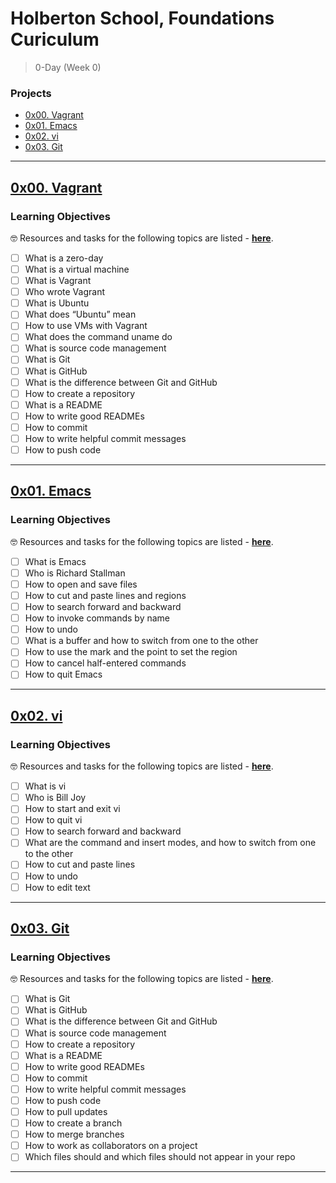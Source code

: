 # Holberton School, Foundations Curiculum
> 0-Day (Week 0)

### Projects
- [0x00. Vagrant](https://github.com/michedomingo/c11_TestProjects/tree/master/holbertonschool-zero_day/#vagrant2)
- [0x01. Emacs](https://github.com/michedomingo/c11_TestProjects/tree/master/holbertonschool-zero_day/#emacs2)
- [0x02. vi](https://github.com/michedomingo/c11_TestProjects/tree/master/holbertonschool-zero_day/#vi2)
- [0x03. Git](https://github.com/michedomingo/c11_TestProjects/tree/master/holbertonschool-zero_day/#git2)
___
<a name="vagrant2"></a>
## [0x00. Vagrant](https://github.com/michedomingo/c11_TestProjects/tree/master/holbertonschool-zero_day/0x00-vagrant)

### Learning Objectives
🤓 Resources and tasks for the following topics are listed - **[here](https://github.com/michedomingo/c11_TestProjects/tree/master/holbertonschool-zero_day/0x00-vagrant/#vagrant1)**.

- [ ] What is a zero-day
- [ ] What is a virtual machine
- [ ] What is Vagrant
- [ ] Who wrote Vagrant
- [ ] What is Ubuntu
- [ ] What does “Ubuntu” mean
- [ ] How to use VMs with Vagrant
- [ ] What does the command uname do
- [ ] What is source code management
- [ ] What is Git
- [ ] What is GitHub
- [ ] What is the difference between Git and GitHub
- [ ] How to create a repository
- [ ] What is a README
- [ ] How to write good READMEs
- [ ] How to commit
- [ ] How to write helpful commit messages
- [ ] How to push code
____
<a name="emacs2"></a>
## [0x01. Emacs](https://github.com/michedomingo/c11_TestProjects/tree/master/holbertonschool-zero_day/0x01-emacs)

### Learning Objectives
🤓 Resources and tasks for the following topics are listed - **[here](https://github.com/michedomingo/c11_TestProjects/tree/master/holbertonschool-zero_day/0x01-emacs/#emacs1)**.

- [ ] What is Emacs
- [ ] Who is Richard Stallman
- [ ] How to open and save files
- [ ] How to cut and paste lines and regions
- [ ] How to search forward and backward
- [ ] How to invoke commands by name
- [ ] How to undo
- [ ] What is a buffer and how to switch from one to the other
- [ ] How to use the mark and the point to set the region
- [ ] How to cancel half-entered commands
- [ ] How to quit Emacs
____
<a name="vi2"></a>
## [0x02. vi](https://github.com/michedomingo/c11_TestProjects/tree/master/holbertonschool-zero_day/0x02-vi)

### Learning Objectives
🤓 Resources and tasks for the following topics are listed - **[here](https://github.com/michedomingo/c11_TestProjects/tree/master/holbertonschool-zero_day/0x02-vi/#vi1)**.

- [ ] What is vi
- [ ] Who is Bill Joy
- [ ] How to start and exit vi
- [ ] How to quit vi
- [ ] How to search forward and backward
- [ ] What are the command and insert modes, and how to switch from one to the other
- [ ] How to cut and paste lines
- [ ] How to undo
- [ ] How to edit text
____
<a name="git2"></a>
## [0x03. Git](https://github.com/michedomingo/c11_TestProjects/tree/master/holbertonschool-zero_day/0x03-git)

### Learning Objectives
🤓 Resources and tasks for the following topics are listed - **[here](https://github.com/michedomingo/c11_TestProjects/tree/master/holbertonschool-zero_day/0x03-git/#git1)**.

- [ ] What is Git
- [ ] What is GitHub
- [ ] What is the difference between Git and GitHub
- [ ] What is source code management
- [ ] How to create a repository
- [ ] What is a README
- [ ] How to write good READMEs
- [ ] How to commit
- [ ] How to write helpful commit messages
- [ ] How to push code
- [ ] How to pull updates
- [ ] How to create a branch
- [ ] How to merge branches
- [ ] How to work as collaborators on a project
- [ ] Which files should and which files should not appear in your repo
____
